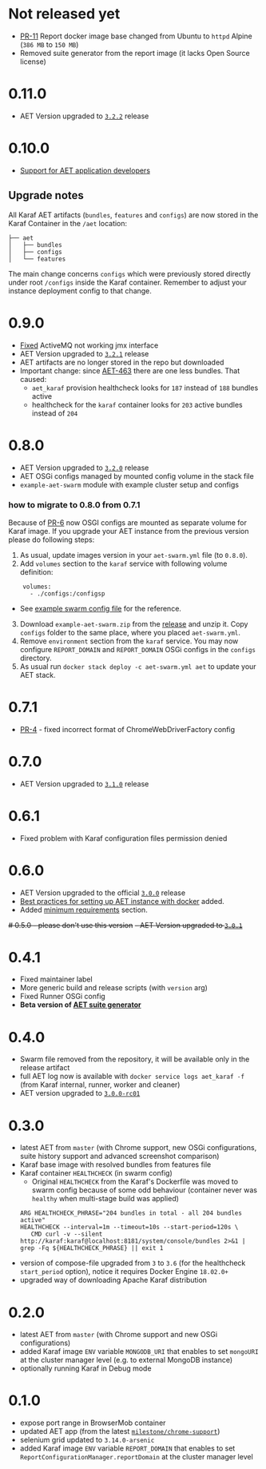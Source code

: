 # Not released yet
- [PR-11](https://github.com/Skejven/aet-docker/pull/11) Report docker image base changed from Ubuntu to `httpd` Alpine (`386 MB` to `150 MB`)
- Removed suite generator from the report image (it lacks Open Source license)

# 0.11.0
- AET Version upgraded to [`3.2.2`](https://github.com/Cognifide/aet/releases/tag/3.2.2) release

# 0.10.0
- [Support for AET application developers](https://github.com/Skejven/aet-docker/pull/10)

## Upgrade notes
All Karaf AET artifacts (`bundles`, `features` and `configs`) are now stored in the Karaf Container in
the `/aet` location:
```
├── aet
│   ├── bundles
│   ├── configs
│   └── features
```
The main change concerns `configs` which were previously stored directly under root `/configs` inside
the Karaf container. Remember to adjust your instance deployment config to that change.

# 0.9.0
- [Fixed](https://github.com/Skejven/aet-docker/commit/881f0ac6c7e115ca3d1c830f76384a586a1cb660) ActiveMQ not working jmx interface
- AET Version upgraded to [`3.2.1`](https://github.com/Cognifide/aet/releases/tag/3.2.1) release
- AET artifacts are no longer stored in the repo but downloaded
- Important change: since [AET-463](https://github.com/Cognifide/aet/pull/463) there are one less bundles.
That caused:
  - `aet_karaf` provision healthcheck looks for `187` instead of `188` bundles active
  - healthcheck for the `karaf` container looks for `203` active bundles instead of `204`

# 0.8.0
- AET Version upgraded to [`3.2.0`](https://github.com/Cognifide/aet/releases/tag/3.2.0) release
- AET OSGi configs managed by mounted config volume in the stack file
- `example-aet-swarm` module with example cluster setup and configs

### how to migrate to 0.8.0 from 0.7.1
Because of [PR-6](https://github.com/Skejven/aet-docker/pull/6) now OSGI configs are mounted as separate
volume for Karaf image. If you upgrade your AET instance from the previous version please do following steps:
1. As usual, update images version in your `aet-swarm.yml` file (to `0.8.0`).
2. Add `volumes` section to the `karaf` service with following volume definition:
```
    volumes:
      - ./configs:/configsp
```
  - See [example swarm config file](https://github.com/Skejven/aet-docker/blob/master/example-aet-swarm/aet-swarm.yml#L105)
for the reference.
3. Download `example-aet-swarm.zip` from the [release](https://github.com/Skejven/aet-docker/releases/tag/0.8.0)
and unzip it. Copy `configs` folder to the same place, where you placed `aet-swarm.yml`.
4. Remove `environment` section from the `karaf` service. You may now configure `REPORT_DOMAIN` and 
`REPORT_DOMAIN` OSGi configs in the `configs` directory.
5. As usual run `docker stack deploy -c aet-swarm.yml aet` to update your AET stack.

# 0.7.1
- [PR-4](https://github.com/Skejven/aet-docker/pull/4) - fixed incorrect format of ChromeWebDriverFactory config

# 0.7.0
- AET Version upgraded to [`3.1.0`](https://github.com/Cognifide/aet/releases/tag/3.1.0) release

# 0.6.1
- Fixed problem with Karaf configuration files permission denied

# 0.6.0
- AET Version upgraded to the official [`3.0.0`](https://github.com/Cognifide/aet/releases/tag/3.0.0) release
- [Best practices for setting up AET instance with docker](https://github.com/Skejven/aet-docker#best-practices-when-setting-up-aet-instance) added.
- Added [minimum requirements](https://github.com/Skejven/aet-docker#minimum-requirements) section.

~~# 0.5.0 - please don't use this version~~
~~- AET Version upgraded to [`3.0.1`](https://github.com/Cognifide/aet/releases/tag/3.0.1)~~

# 0.4.1
- Fixed maintainer label
- More generic build and release scripts (with `version` arg)
- Fixed Runner OSGi config
- **Beta version of [AET suite generator](https://github.com/m-suchorski/suite-generator/tree/feature/suite)**

# 0.4.0
- Swarm file removed from the repository, it will be available only in the release artifact
- full AET log now is available with `docker service logs aet_karaf -f` (from Karaf internal, runner, worker and cleaner)
- AET version upgraded to [`3.0.0-rc01`](https://github.com/Cognifide/aet/releases/tag/3.0.0-rc01)

# 0.3.0
- latest AET from `master` (with Chrome support, new OSGi configurations, suite history support and advanced screenshot comparison)
- Karaf base image with resolved bundles from features file
- Karaf container `HEALTHCHECK` (in swarm config)
    - Original `HEALTHCHECK` from the Karaf's Dockerfile was moved to swarm config because of some odd behaviour (container never was `healthy` when multi-stage build was applied)
    ```
    ARG HEALTHCHECK_PHRASE="204 bundles in total - all 204 bundles active"
    HEALTHCHECK --interval=1m --timeout=10s --start-period=120s \
       CMD curl -v --silent http://karaf:karaf@localhost:8181/system/console/bundles 2>&1 | grep -Fq ${HEALTHCHECK_PHRASE} || exit 1
    ```
- version of compose-file upgraded from `3` to `3.6` (for the healthcheck `start_period` option), notice it requires Docker Engine `18.02.0+`
- upgraded way of downloading Apache Karaf distribution

# 0.2.0
- latest AET from `master` (with Chrome support and new OSGi configurations)
- added Karaf image `ENV` variable `MONGODB_URI` that enables to set `mongoURI` at the cluster manager level (e.g. to external MongoDB instance)
- optionally running Karaf in Debug mode

# 0.1.0
- expose port range in BrowserMob container
- updated AET app (from the latest [`milestone/chrome-support`](https://github.com/Cognifide/aet/tree/milestone/chrome-support))
- selenium grid updated to `3.14.0-arsenic`
- added Karaf image `ENV` variable `REPORT_DOMAIN` that enables to set `ReportConfigurationManager.reportDomain` at the cluster manager level
